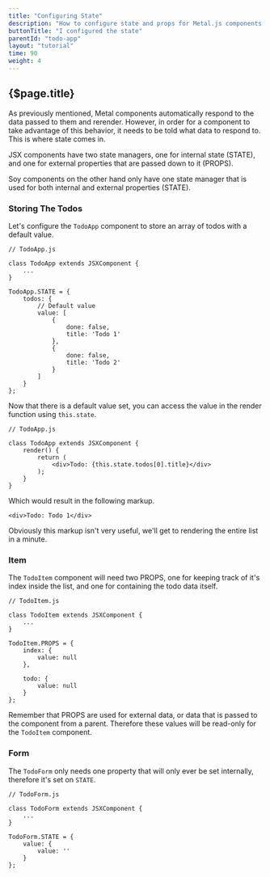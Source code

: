 ```yaml
---
title: "Configuring State"
description: "How to configure state and props for Metal.js components."
buttonTitle: "I configured the state"
parentId: "todo-app"
layout: "tutorial"
time: 90
weight: 4
---
```


## {$page.title}

As previously mentioned, Metal components automatically respond to the data
passed to them and rerender. However, in order for a component to take advantage
of this behavior, it needs to be told what data to respond to. This is where
state comes in.

JSX components have two state managers, one for internal state (STATE), and one
for external properties that are passed down to it (PROPS).

Soy components on the other hand only have one state manager that is used for
both internal and external properties (STATE).

### Storing The Todos

Let's configure the `TodoApp` component to store an array of todos with a
default value.

```text/javascript
// TodoApp.js

class TodoApp extends JSXComponent {
	...
}

TodoApp.STATE = {
	todos: {
		// Default value
		value: [
			{
				done: false,
				title: 'Todo 1'
			},
			{
				done: false,
				title: 'Todo 2'
			}
		]
	}
};
```

Now that there is a default value set, you can access the value in the render
function using `this.state`.

```text/javascript
// TodoApp.js

class TodoApp extends JSXComponent {
	render() {
		return (
			<div>Todo: {this.state.todos[0].title}</div>
		);
	}
}
```

Which would result in the following markup.

```text/xml
<div>Todo: Todo 1</div>
```

Obviously this markup isn't very useful, we'll get to rendering the entire list
in a minute.

### Item

The `TodoItem` component will need two PROPS, one for keeping track of it's
index inside the list, and one for containing the todo data itself.

```text/jsx
// TodoItem.js

class TodoItem extends JSXComponent {
	...
}

TodoItem.PROPS = {
	index: {
		value: null
	},

	todo: {
		value: null
	}
};
```

Remember that PROPS are used for external data, or data that is passed to the
component from a parent. Therefore these values will be read-only for
the `TodoItem` component.

### Form

The `TodoForm` only needs one property that will only ever be set internally,
therefore it's set on `STATE`.

```text/jsx
// TodoForm.js

class TodoForm extends JSXComponent {
	...
}

TodoForm.STATE = {
	value: {
		value: ''
	}
};
```
